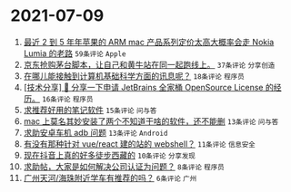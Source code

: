 # 2021-07-09

1. [最近 2 到 5 年年苹果的 ARM mac 产品系列定价太高大概率会走 Nokia Lumia 的老路](https://www.v2ex.com/t/788428) `59条评论` `Apple`
1. [京东抢购茅台脚本，让自己和黄牛站在同一起跑线上。](https://www.v2ex.com/t/788420) `37条评论` `分享创造`
1. [在哪儿能接触到计算机基础科学方面的讯息呢？](https://www.v2ex.com/t/788418) `18条评论` `程序员`
1. [[技术分享] 💌 分享一下申请 JetBrains 全家桶 OpenSource License 的经历。](https://www.v2ex.com/t/788434) `16条评论` `程序员`
1. [求推荐好用的笔记软件](https://www.v2ex.com/t/788435) `15条评论` `问与答`
1. [mac 上莫名其妙安装了两个不知道干啥的软件，还不能删](https://www.v2ex.com/t/788432) `13条评论` `问与答`
1. [求助安卓车机 adb 问题](https://www.v2ex.com/t/788431) `13条评论` `Android`
1. [有没有那种针对 vue/react 建的站的 webshell？](https://www.v2ex.com/t/788425) `11条评论` `信息安全`
1. [现在抖音上真的好多徒步西藏的](https://www.v2ex.com/t/788442) `10条评论` `分享发现`
1. [求助帖，大家是如何解决公司认证为问题？](https://www.v2ex.com/t/788426) `8条评论` `程序员`
1. [广州天河/海珠附近学车有推荐的吗？](https://www.v2ex.com/t/788429) `6条评论` `广州`
